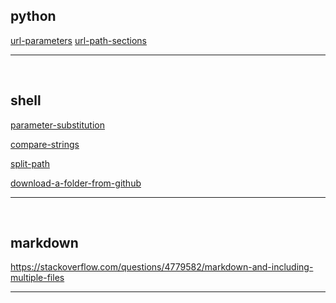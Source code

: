 ## python

[url-parameters](https://stackoverflow.com/questions/21584545)
[url-path-sections](https://stackoverflow.com/questions/7894384/)

<hr/>
<br/>

## shell

[parameter-substitution](https://tldp.org/LDP/abs/html/parameter-substitution.html)

[compare-strings](https://linuxize.com/post/how-to-compare-strings-in-bash/)

[split-path](https://stackoverflow.com/questions/13767252)

[download-a-folder-from-github](https://stackoverflow.com/questions/33066582)

<!-- [download-a-folder-from-github](https://stackoverflow.com/questions/33066582) -->
<hr/>
<br/>


## markdown

https://stackoverflow.com/questions/4779582/markdown-and-including-multiple-files
<hr/>

